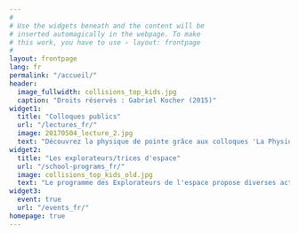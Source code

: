 ```yaml
---
#
# Use the widgets beneath and the content will be
# inserted automagically in the webpage. To make
# this work, you have to use › layout: frontpage
#
layout: frontpage
lang: fr
permalink: "/accueil/"
header:
  image_fullwidth: collisions_top_kids.jpg
  caption: "Droits réservés : Gabriel Kocher (2015)"
widget1:
  title: "Colloques publics"
  url: "/lectures_fr/"
  image: 20170504_lecture_2.jpg
  text: "Découvrez la physique de pointe grâce aux colloques 'La Physique Dans Tous Ses Etats'. Les colloques sont ouverts et accessibles à tous. Venez rencontrer des experts physiciens et en apprendre d'avantage sur la recherche faite à McGill!"
widget2:
  title: "Les explorateurs/trices d'espace"
  url: "/school-programs_fr/"
  image: collisions_top_kids_old.jpg
  text: "Le programme des Explorateurs de l'espace propose diverses activités en rapport avec la physique à destination des élèves en école primaire. Les activités sont encadrées par des membres du groupe de vulgarisation qui rendent visite aux écoles 5 fois par an. Une excellente opportunité pour les enfants de rencontrer de vrais chercheurs et d'en apprendre d'avantage sur la physique dans un contexte interactif."
widget3:
  event: true
  url: "/events_fr/"
homepage: true
---
```

